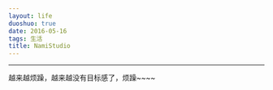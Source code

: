 ```yaml
---
layout: life
duoshuo: true
date: 2016-05-16
tags: 生活
title: NamiStudio
---
```


******


越来越烦躁，越来越没有目标感了，烦躁~~~~